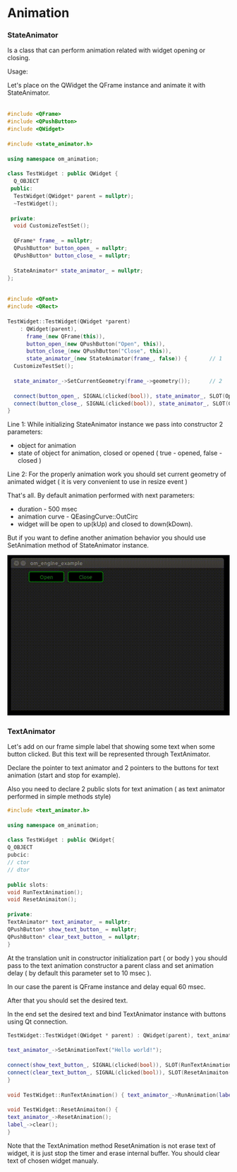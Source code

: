 # Animation

### StateAnimator

Is a class that can perform animation related with widget opening or closing. 

Usage:

Let's place on the QWidget the QFrame instance and animate it with StateAnimator.

```C++

#include <QFrame>
#include <QPushButton>
#include <QWidget>

#include <state_animator.h>

using namespace om_animation;

class TestWidget : public QWidget {
  Q_OBJECT
 public:
  TestWidget(QWidget* parent = nullptr);
  ~TestWidget();

 private:
  void CustomizeTestSet();

  QFrame* frame_ = nullptr;
  QPushButton* button_open_ = nullptr;
  QPushButton* button_close_ = nullptr;

  StateAnimator* state_animator_ = nullptr;
};

```

```C++

#include <QFont>
#include <QRect>

TestWidget::TestWidget(QWidget *parent)
    : QWidget(parent),
      frame_(new QFrame(this)),
      button_open_(new QPushButton("Open", this)),
      button_close_(new QPushButton("Close", this)),
      state_animator_(new StateAnimator(frame_, false)) {		// 1
  CustomizeTestSet();

  state_animator_->SetCurrentGeometry(frame_->geometry());		// 2

  connect(button_open_, SIGNAL(clicked(bool)), state_animator_, SLOT(Open()));
  connect(button_close_, SIGNAL(clicked(bool)), state_animator_, SLOT(Close()));
}

```

Line 1: While initializing StateAnimator instance we pass into constructor 2 parameters:

- object for animation
- state of object for animation, closed or opened ( true - opened, false - closed )

Line 2: For the properly animation work you should set current geometry of animated widget ( it is very convenient to use in resize event )

That's all. By default animation performed with next parameters:

- duration - 500 msec
- animation curve - QEasingCurve::OutCirc
- widget will be open to up(kUp) and closed to down(kDown).

But if you want to define another animation behavior you should use SetAnimation method of StateAnimator instance.

<img src='https://github.com/OrdinaryMind/om_engine/blob/om_engine_v_1_0/examples/animation_state_example.gif'>

### TextAnimator

Let's add on our frame simple label that showing some text when some button clicked. But this text will be represented through TextAnimator.

Declare the pointer to text animator and 2 pointers to the buttons for text animation (start and stop for example).

Also you need to declare 2 public slots for text animation ( as text animator performed in simple methods style)

```C++
#include <text_animator.h>

using namespace om_animation;

class TestWidget : public QWidget{
Q_OBJECT
pubcic:
// ctor
// dtor

public slots:
void RunTextAnimation();
void ResetAnimaiton();

private:
TextAnimator* text_animator_ = nullptr;
QPushButton* show_text_button_ = nullptr;
QPushButton* clear_text_button_ = nullptr;
}
```

At the translation unit in constructor initialization part ( or body ) you should pass to the text animation constructor a parent class and set animation delay ( by default this parameter set to 10 msec ).

In our case the parent is QFrame instance and delay equal 60 msec.

After that you should set the desired text.

In the end set the desired text and bind TextAnimator instance with buttons using Qt connection.


```C++
TestWidget::TestWidget(QWidget * parent) : QWidget(parent), text_animator(new TextAnimator(frame_, 60)) {

text_animator_->SetAnimationText("Hello world!");

connect(show_text_button_, SIGNAL(clicked(bool)), SLOT(RunTextAnimation()));
connect(clear_text_button_, SIGNAL(clicked(bool)), SLOT(ResetAnimaiton()));
}

void TestWidget::RunTextAnimation() { text_animator_->RunAnimation(label_); }

void TestWidget::ResetAnimaiton() {
text_animator_->ResetAnimation();
label_->clear();
}
```

Note that the TextAnimation method ResetAnimation is not erase text of widget, it is just stop the timer and erase internal buffer. You should clear text of chosen widget manualy.
